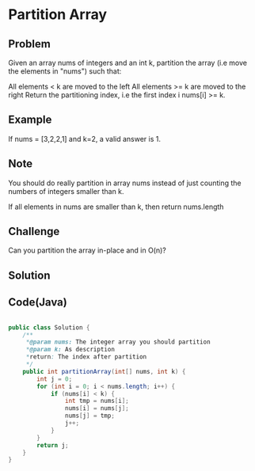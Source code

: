 Partition Array
===


Problem
-------

Given an array nums of integers and an int k, partition the array (i.e move the elements in "nums") such that:

All elements < k are moved to the left
All elements >= k are moved to the right
Return the partitioning index, i.e the first index i nums[i] >= k.

Example
-------

If nums = [3,2,2,1] and k=2, a valid answer is 1.

Note
----

You should do really partition in array nums instead of just counting the numbers of integers smaller than k.

If all elements in nums are smaller than k, then return nums.length

Challenge
---------

Can you partition the array in-place and in O(n)?

Solution
--------


Code(Java)
----------

```java

public class Solution {
    /**
     *@param nums: The integer array you should partition
     *@param k: As description
     *return: The index after partition
     */
    public int partitionArray(int[] nums, int k) {
        int j = 0;
        for (int i = 0; i < nums.length; i++) {
            if (nums[i] < k) {
                int tmp = nums[i];
                nums[i] = nums[j];
                nums[j] = tmp;
                j++;
            }
        }
        return j;
    }
}

```